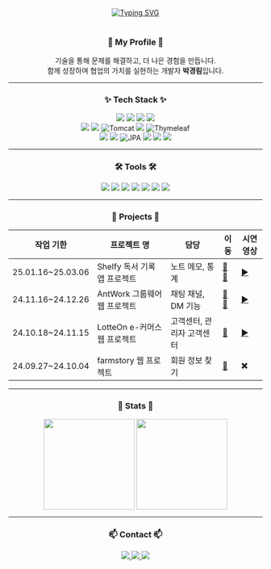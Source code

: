<div align="center">
<a href="https://git.io/typing-svg">
    <img src="https://readme-typing-svg.herokuapp.com?font=Fira+Code&duration=3500&pause=1000&color=000000&width=435&lines=+Hi%2C+I'm+Kyunglim!+Welcome🍀" 
    alt="Typing SVG" />
</a>
</br>
</br>
	


###  🚀 My Profile  🚀 
기술을 통해 문제를 해결하고, 더 나은 경험을 만듭니다.<br />
함께 성장하며 협업의 가치를 실현하는 개발자 **박경림**입니다.

---

###  ✨ Tech Stack ✨

<img src="https://img.shields.io/badge/Java-007396?style=flat&logo=Java&logoColor=white" />
<img src="https://img.shields.io/badge/Spring-6DB33F?style=flat&logo=Spring&logoColor=white" />
<img src="https://img.shields.io/badge/Spring%20Boot-6DB33F?style=flat&logo=Spring%20Boot&logoColor=white" />
<img src="https://img.shields.io/badge/JavaScript-F7DF1E?style=flat&logo=JavaScript&logoColor=white" />
<br>
<img src="https://img.shields.io/badge/React-61DAFB?style=flat&logo=React&logoColor=white" />
<img src="https://img.shields.io/badge/MySQL-4479A1?style=flat&logo=MySQL&logoColor=white" />
<img src="https://img.shields.io/badge/Tomcat-F8DC75?style=flat-square&logo=Apache-Tomcat&logoColor=black" alt="Tomcat">
<img src="https://img.shields.io/badge/JSP-007396?style=flat&logo=Java&logoColor=white" />
<img src="https://img.shields.io/badge/Thymeleaf-005F99?style=flat-square&logo=Thymeleaf&logoColor=white" alt="Thymeleaf">
<br>
<img src="https://img.shields.io/badge/HTML5-E34F26?style=flat&logo=HTML5&logoColor=white">
<img src="https://img.shields.io/badge/CSS3-1572B6?style=flat&logo=CSS3&logoColor=white">
<img src="https://img.shields.io/badge/JPA-6DB33F?style=flat-square&logo=Spring&logoColor=white" alt="JPA">
<img src="https://img.shields.io/badge/Git-F05032?style=flat&logo=Git&logoColor=white" />
<img src="https://img.shields.io/badge/Flutter-02569B?style=flat&logo=Flutter&logoColor=white">
<img src="https://img.shields.io/badge/Dart-0175C2?style=flat&logo=Dart&logoColor=white">



---

### 🛠 Tools 🛠

<img src="https://img.shields.io/badge/VS%20Code-007ACC?style=flat&logo=Visual%20Studio%20Code&logoColor=white" />
<img src="https://img.shields.io/badge/Eclipse%20IDE-2C2255?style=flat&logo=Eclipse%20IDE&logoColor=white" />
<img src="https://img.shields.io/badge/IntelliJ%20IDEA-000000?style=flat&logo=IntelliJ%20IDEA&logoColor=white" />
<img src="https://img.shields.io/badge/Postman-FF6C37?style=flat&logo=Postman&logoColor=white" />
<img src="https://img.shields.io/badge/GitHub-181717?style=flat&logo=GitHub&logoColor=white" />
<img src="https://img.shields.io/badge/AndroidStudio-3DDC84?style=flat&logo=androidstudio&logoColor=white">
<img src="https://img.shields.io/badge/Slack-4A154B?style=flat&logo=Slack&logoColor=white">



---

### 📅 Projects 📅

| **작업 기한**        | **프로젝트 명**                     | **담당**  | **이동**  | **시연 영상**  |
|-----------------|-------------------------------|-------|-----------|-----------|
| 25.01.16~25.03.06 | Shelfy 독서 기록 앱 프로젝트    | 노트 메모, 통계 | [🔗](https://github.com/ParkKyunglim/shelfy-back) [🎨](https://github.com/ParkKyunglim/shelfy-flutter)|[▶️](https://youtu.be/rRfbsa1HusE?feature=shared)
| 24.11.16~24.12.26 | AntWork 그룹웨어 웹 프로젝트              | 채팅 채널, DM 기능 | [🔗](https://github.com/ParkKyunglim/antwork-back) [🎨](https://github.com/ParkKyunglim/antwork-front) |[▶️](https://youtu.be/hPTU-zzabUI?feature=shared)
| 24.10.18~24.11.15 | LotteOn e-커머스 웹 프로젝트	     | 고객센터, 관리자 고객센터 | [🔗](https://github.com/ParkKyunglim/LOTTE-ON) |[▶️](https://youtu.be/YaaKVn2q3RE?feature=shared)
| 24.09.27~24.10.04 | farmstory 웹 프로젝트             | 회원 정보 찾기 | [🔗](https://github.com/ParkKyunglim/farmstory)|✖️

---

### 🌟 Stats 🌟

<div align="center">
  
  <img align="top" height="180px" src="https://github-readme-stats.vercel.app/api?username=ParkKyunglim&show_icons=true&theme=radical" />
  <img align="top" height="180px" src="https://github-readme-stats.vercel.app/api/top-langs/?username=ParkKyunglim&layout=compact&theme=radical&langs_count=6" />

---

### 📫 Contact 📫
<p>
    <a href="mailto:pkl1004125@gmail.com">
        <img src="https://img.shields.io/badge/Gmail-EA4335?style=for-the-badge&logo=Gmail&logoColor=white"> 
    </a>
    <a href="https://rxxm.tistory.com/" target="_blank">
        <img src="https://img.shields.io/badge/Tech_Blog-DD0B78?style=for-the-badge&logo=GitHub%20Sponsors&logoColor=white">
    </a>
	<a href="https://www.youtube.com/@devleem"><img src="https://img.shields.io/badge/YouTube-FF3839?style=for-the-badge&logo=youtube&logoColor=white" />
	</a>
</p>



</div>
